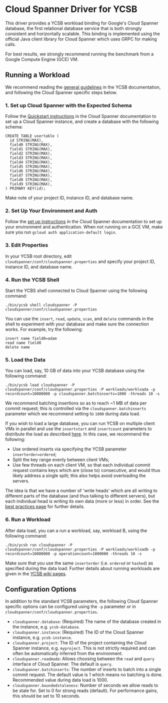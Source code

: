 <!--
Copyright (c) 2017 YCSB contributors. All rights reserved.

Licensed under the Apache License, Version 2.0 (the "License"); you
may not use this file except in compliance with the License. You
may obtain a copy of the License at

http://www.apache.org/licenses/LICENSE-2.0

Unless required by applicable law or agreed to in writing, software
distributed under the License is distributed on an "AS IS" BASIS,
WITHOUT WARRANTIES OR CONDITIONS OF ANY KIND, either express or
implied. See the License for the specific language governing
permissions and limitations under the License. See accompanying
LICENSE file.
-->

# Cloud Spanner Driver for YCSB

This driver provides a YCSB workload binding for Google's Cloud Spanner database, the first relational database service that is both strongly consistent and horizontally scalable. This binding is implemented using the official Java client library for Cloud Spanner which uses GRPC for making calls.

For best results, we strongly recommend running the benchmark from a Google Compute Engine (GCE) VM.

## Running a Workload

We recommend reading the [general guidelines](https://github.com/brianfrankcooper/YCSB/wiki/Running-a-Workload) in the YCSB documentation, and following the Cloud Spanner specific steps below.

### 1. Set up Cloud Spanner with the Expected Schema

Follow the [Quickstart instructions](https://cloud.google.com/spanner/docs/quickstart-console) in the Cloud Spanner documentation to set up a Cloud Spanner instance, and create a database with the following schema:

```
CREATE TABLE usertable (
  id STRING(MAX),
  field0 STRING(MAX),
  field1 STRING(MAX),
  field2 STRING(MAX),
  field3 STRING(MAX),
  field4 STRING(MAX),
  field5 STRING(MAX),
  field6 STRING(MAX),
  field7 STRING(MAX),
  field8 STRING(MAX),
  field9 STRING(MAX),
) PRIMARY KEY(id);
```
Make note of your project ID, instance ID, and database name.

### 2. Set Up Your Environment and Auth

Follow the [set up instructions](https://cloud.google.com/spanner/docs/getting-started/set-up) in the Cloud Spanner documentation to set up your environment and authentication. When not running on a GCE VM, make sure you run `gcloud auth application-default login`.

### 3. Edit Properties

In your YCSB root directory, edit `cloudspanner/conf/cloudspanner.properties` and specify your project ID, instance ID, and database name.

### 4. Run the YCSB Shell

Start the YCBS shell connected to Cloud Spanner using the following command:

```
./bin/ycsb shell cloudspanner -P cloudspanner/conf/cloudspanner.properties
```

You can use the `insert`, `read`, `update`, `scan`, and `delete` commands in the shell to experiment with your database and make sure the connection works. For example, try the following:

```
insert name field0=adam
read name field0
delete name
```

### 5. Load the Data

You can load, say, 10 GB of data into your YCSB database using the following command:

```
./bin/ycsb load cloudspanner -P cloudspanner/conf/cloudspanner.properties -P workloads/workloada -p recordcount=10000000 -p cloudspanner.batchinserts=1000 -threads 10 -s
```

We recommend batching insertions so as to reach ~1 MB of data per commit request; this is controlled via the `cloudspanner.batchinserts` parameter which we recommend setting to `1000` during data load.

If you wish to load a large database, you can run YCSB on multiple client VMs in parallel and use the `insertstart` and `insertcount` parameters to distribute the load as described [here](https://github.com/brianfrankcooper/YCSB/wiki/Running-a-Workload-in-Parallel). In this case, we recommend the following:

* Use ordered inserts via specifying the YCSB parameter `insertorder=ordered`;
* Split the key range evenly between client VMs;
* Use few threads on each client VM, so that each individual commit request contains keys which are (close to) consecutive, and would thus likely address a single split; this also helps avoid overloading the servers.

The idea is that we have a number of 'write heads' which are all writing to different parts of the database (and thus talking to different servers), but each individual head is writing its own data (more or less) in order. See the [best practices page](https://cloud.google.com/spanner/docs/best-practices#loading_data) for further details.

### 6. Run a Workload

After data load, you can a run a workload, say, workload B, using the following command:

```
./bin/ycsb run cloudspanner -P cloudspanner/conf/cloudspanner.properties -P workloads/workloadb -p recordcount=10000000 -p operationcount=1000000 -threads 10 -s 
```

Make sure that you use the same `insertorder` (i.e. `ordered` or `hashed`) as specified during the data load. Further details about running workloads are given in the [YCSB wiki pages](https://github.com/brianfrankcooper/YCSB/wiki/Running-a-Workload).

## Configuration Options

In addition to the standard YCSB parameters, the following Cloud Spanner specific options can be configured using the `-p` parameter or in `cloudspanner/conf/cloudspanner.properties`.

* `cloudspanner.database`: (Required) The name of the database created in the instance, e.g. `ycsb-database`.
* `cloudspanner.instance`: (Required) The ID of the Cloud Spanner instance, e.g. `ycsb-instance`.
* `cloudspanner.project`: The ID of the project containing the Cloud Spanner instance, e.g. `myproject`. This is not strictly required and can often be automatically inferred from the environment.
* `cloudspanner.readmode`: Allows choosing between the `read` and `query` interface of Cloud Spanner. The default is `query`.
* `cloudspanner.batchinserts`: The number of inserts to batch into a single commit request. The default value is 1 which means no batching is done. Recommended value during data load is 1000.
* `cloudspanner.boundedstaleness`: Number of seconds we allow reads to be stale for. Set to 0 for strong reads (default). For performance gains, this should be set to 10 seconds.
